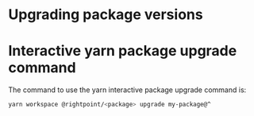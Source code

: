 # Upgrading package versions

# Interactive yarn package upgrade command

The command to use the yarn interactive package upgrade command is:

```bash
yarn workspace @rightpoint/<package> upgrade my-package@^
```
